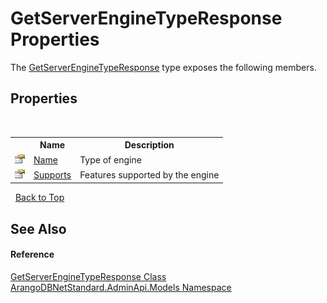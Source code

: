 # GetServerEngineTypeResponse Properties
 

The <a href="0e9b6144-89f0-82ae-a031-3f163bf23756">GetServerEngineTypeResponse</a> type exposes the following members.


## Properties
&nbsp;<table><tr><th></th><th>Name</th><th>Description</th></tr><tr><td>![Public property](media/pubproperty.gif "Public property")</td><td><a href="60c7a3aa-7df1-b6c3-1333-d572fe2e9320">Name</a></td><td>
Type of engine</td></tr><tr><td>![Public property](media/pubproperty.gif "Public property")</td><td><a href="98f08f9d-6346-4814-ae7f-cddb78633e52">Supports</a></td><td>
Features supported by the engine</td></tr></table>&nbsp;
<a href="#getserverenginetyperesponse-properties">Back to Top</a>

## See Also


#### Reference
<a href="0e9b6144-89f0-82ae-a031-3f163bf23756">GetServerEngineTypeResponse Class</a><br /><a href="09a5369e-c1cb-35e0-2a36-7817d39ab37d">ArangoDBNetStandard.AdminApi.Models Namespace</a><br />